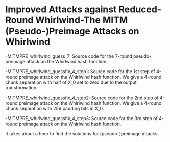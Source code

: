 # Improved Attacks against Reduced-Round Whirlwind-The MITM (Pseudo-)Preimage Attacks on Whirlwind

-MITMPRE_whirlwind_guess_7: Source code for the 7-round pseudo-preimage attack on the Whirlwind hash function. 

-MITMPRE_whirlwind_guessfix_4_step1: Source code for the 1st step of 4-round preimage attack on the Whirlwind hash function. We give a 4-round chunk separation with half of X_0 set to zero due to the output transformation.

-MITMPRE_whirlwind_guessfix_4_step2: Source code for the 2nd step of 4-round preimage attack on the Whirlwind hash function. We give a 4-round chunk separation with 256 padding bits in X_0.

-MITMPRE_whirlwind_guessfix_4_step3: Source code for the 3rd step of 4-round preimage attack on the Whirlwind hash function.

It takes about a hour to find the solutions for (pseudo-)preimage attacks.
